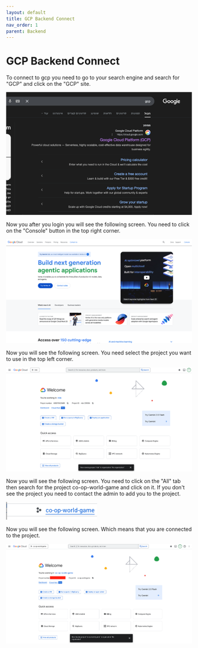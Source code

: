 ```yaml
---
layout: default
title: GCP Backend Connect
nav_order: 1
parent: Backend
---
```


# GCP Backend Connect

To connect to gcp you need to go to your search engine and search for "GCP" and click on the "GCP" site.

![GCP](../../assets/gcp.png)

Now you after you login you will see the following screen. You need to click on the "Console" button in the top right corner.

![GCP](../../assets/gcp_2.png)

Now you will see the following screen. You need select the project you want to use in the top left corner.

![GCP](../../assets/gcp_3.png)

Now you will see the following screen. You need to click on the "All" tab then search for the project co-op-world-game and click on it. If you don't see the project you need to contact the admin to add you to the project.

![GCP](../../assets/gcp_4.png)

Now you will see the following screen. Which means that you are connected to the project.

![GCP](../../assets/gcp_5.png)
